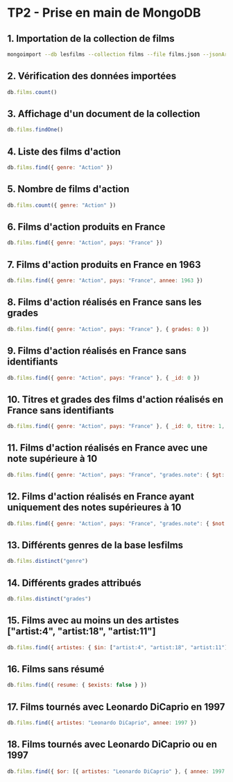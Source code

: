 # TP2 - Prise en main de MongoDB

## 1. Importation de la collection de films
```bash
mongoimport --db lesfilms --collection films --file films.json --jsonArray
```

## 2. Vérification des données importées
```javascript
db.films.count()
```

## 3. Affichage d'un document de la collection
```javascript
db.films.findOne()
```

## 4. Liste des films d'action
```javascript
db.films.find({ genre: "Action" })
```

## 5. Nombre de films d'action
```javascript
db.films.count({ genre: "Action" })
```

## 6. Films d'action produits en France
```javascript
db.films.find({ genre: "Action", pays: "France" })
```

## 7. Films d'action produits en France en 1963
```javascript
db.films.find({ genre: "Action", pays: "France", annee: 1963 })
```

## 8. Films d'action réalisés en France sans les grades
```javascript
db.films.find({ genre: "Action", pays: "France" }, { grades: 0 })
```

## 9. Films d'action réalisés en France sans identifiants
```javascript
db.films.find({ genre: "Action", pays: "France" }, { _id: 0 })
```

## 10. Titres et grades des films d'action réalisés en France sans identifiants
```javascript
db.films.find({ genre: "Action", pays: "France" }, { _id: 0, titre: 1, grades: 1 })
```

## 11. Films d'action réalisés en France avec une note supérieure à 10
```javascript
db.films.find({ genre: "Action", pays: "France", "grades.note": { $gt: 10 } }, { _id: 0, titre: 1, "grades.note": 1 })
```

## 12. Films d'action réalisés en France ayant uniquement des notes supérieures à 10
```javascript
db.films.find({ genre: "Action", pays: "France", "grades.note": { $not: { $lte: 10 } } }, { _id: 0, titre: 1, "grades.note": 1 })
```

## 13. Différents genres de la base lesfilms
```javascript
db.films.distinct("genre")
```

## 14. Différents grades attribués
```javascript
db.films.distinct("grades")
```

## 15. Films avec au moins un des artistes ["artist:4", "artist:18", "artist:11"]
```javascript
db.films.find({ artistes: { $in: ["artist:4", "artist:18", "artist:11"] } })
```

## 16. Films sans résumé
```javascript
db.films.find({ resume: { $exists: false } })
```

## 17. Films tournés avec Leonardo DiCaprio en 1997
```javascript
db.films.find({ artistes: "Leonardo DiCaprio", annee: 1997 })
```

## 18. Films tournés avec Leonardo DiCaprio ou en 1997
```javascript
db.films.find({ $or: [{ artistes: "Leonardo DiCaprio" }, { annee: 1997 }] })
```
